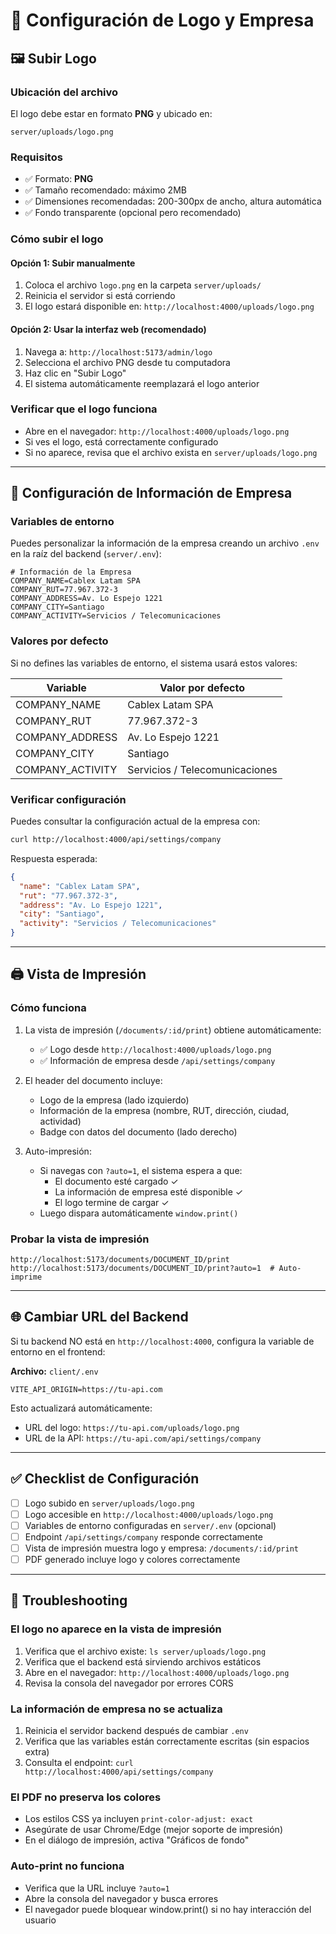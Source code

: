 # 📄 Configuración de Logo y Empresa

## 🖼️ Subir Logo

### Ubicación del archivo

El logo debe estar en formato **PNG** y ubicado en:

```
server/uploads/logo.png
```

### Requisitos

- ✅ Formato: **PNG**
- ✅ Tamaño recomendado: máximo 2MB
- ✅ Dimensiones recomendadas: 200-300px de ancho, altura automática
- ✅ Fondo transparente (opcional pero recomendado)

### Cómo subir el logo

#### Opción 1: Subir manualmente

1. Coloca el archivo `logo.png` en la carpeta `server/uploads/`
2. Reinicia el servidor si está corriendo
3. El logo estará disponible en: `http://localhost:4000/uploads/logo.png`

#### Opción 2: Usar la interfaz web (recomendado)

1. Navega a: `http://localhost:5173/admin/logo`
2. Selecciona el archivo PNG desde tu computadora
3. Haz clic en "Subir Logo"
4. El sistema automáticamente reemplazará el logo anterior

### Verificar que el logo funciona

- Abre en el navegador: `http://localhost:4000/uploads/logo.png`
- Si ves el logo, está correctamente configurado
- Si no aparece, revisa que el archivo exista en `server/uploads/logo.png`

---

## 🏢 Configuración de Información de Empresa

### Variables de entorno

Puedes personalizar la información de la empresa creando un archivo `.env` en la raíz del backend (`server/.env`):

```env
# Información de la Empresa
COMPANY_NAME=Cablex Latam SPA
COMPANY_RUT=77.967.372-3
COMPANY_ADDRESS=Av. Lo Espejo 1221
COMPANY_CITY=Santiago
COMPANY_ACTIVITY=Servicios / Telecomunicaciones
```

### Valores por defecto

Si no defines las variables de entorno, el sistema usará estos valores:

| Variable         | Valor por defecto              |
| ---------------- | ------------------------------ |
| COMPANY_NAME     | Cablex Latam SPA               |
| COMPANY_RUT      | 77.967.372-3                   |
| COMPANY_ADDRESS  | Av. Lo Espejo 1221             |
| COMPANY_CITY     | Santiago                       |
| COMPANY_ACTIVITY | Servicios / Telecomunicaciones |

### Verificar configuración

Puedes consultar la configuración actual de la empresa con:

```bash
curl http://localhost:4000/api/settings/company
```

Respuesta esperada:

```json
{
  "name": "Cablex Latam SPA",
  "rut": "77.967.372-3",
  "address": "Av. Lo Espejo 1221",
  "city": "Santiago",
  "activity": "Servicios / Telecomunicaciones"
}
```

---

## 🖨️ Vista de Impresión

### Cómo funciona

1. La vista de impresión (`/documents/:id/print`) obtiene automáticamente:

   - ✅ Logo desde `http://localhost:4000/uploads/logo.png`
   - ✅ Información de empresa desde `/api/settings/company`

2. El header del documento incluye:

   - Logo de la empresa (lado izquierdo)
   - Información de la empresa (nombre, RUT, dirección, ciudad, actividad)
   - Badge con datos del documento (lado derecho)

3. Auto-impresión:
   - Si navegas con `?auto=1`, el sistema espera a que:
     - El documento esté cargado ✓
     - La información de empresa esté disponible ✓
     - El logo termine de cargar ✓
   - Luego dispara automáticamente `window.print()`

### Probar la vista de impresión

```
http://localhost:5173/documents/DOCUMENT_ID/print
http://localhost:5173/documents/DOCUMENT_ID/print?auto=1  # Auto-imprime
```

---

## 🌐 Cambiar URL del Backend

Si tu backend NO está en `http://localhost:4000`, configura la variable de entorno en el frontend:

**Archivo:** `client/.env`

```env
VITE_API_ORIGIN=https://tu-api.com
```

Esto actualizará automáticamente:

- URL del logo: `https://tu-api.com/uploads/logo.png`
- URL de la API: `https://tu-api.com/api/settings/company`

---

## ✅ Checklist de Configuración

- [ ] Logo subido en `server/uploads/logo.png`
- [ ] Logo accesible en `http://localhost:4000/uploads/logo.png`
- [ ] Variables de entorno configuradas en `server/.env` (opcional)
- [ ] Endpoint `/api/settings/company` responde correctamente
- [ ] Vista de impresión muestra logo y empresa: `/documents/:id/print`
- [ ] PDF generado incluye logo y colores correctamente

---

## 🐛 Troubleshooting

### El logo no aparece en la vista de impresión

1. Verifica que el archivo existe: `ls server/uploads/logo.png`
2. Verifica que el backend está sirviendo archivos estáticos
3. Abre en el navegador: `http://localhost:4000/uploads/logo.png`
4. Revisa la consola del navegador por errores CORS

### La información de empresa no se actualiza

1. Reinicia el servidor backend después de cambiar `.env`
2. Verifica que las variables están correctamente escritas (sin espacios extra)
3. Consulta el endpoint: `curl http://localhost:4000/api/settings/company`

### El PDF no preserva los colores

- Los estilos CSS ya incluyen `print-color-adjust: exact`
- Asegúrate de usar Chrome/Edge (mejor soporte de impresión)
- En el diálogo de impresión, activa "Gráficos de fondo"

### Auto-print no funciona

- Verifica que la URL incluye `?auto=1`
- Abre la consola del navegador y busca errores
- El navegador puede bloquear window.print() si no hay interacción del usuario
